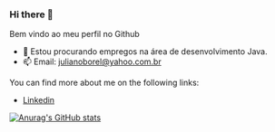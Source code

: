 ### Hi there 👋

Bem vindo ao meu perfil no Github

- 🔭 Estou procurando empregos na área de desenvolvimento Java.
- 📫 Email: julianoborel@yahoo.com.br

You can find more about me on the following links:
- [Linkedin](www.linkedin.com/in/julianoborel)

[![Anurag's GitHub stats](https://github-readme-stats.vercel.app/api?username=julianoborel)](https://github.com/julianoborel/github-readme-stats)

